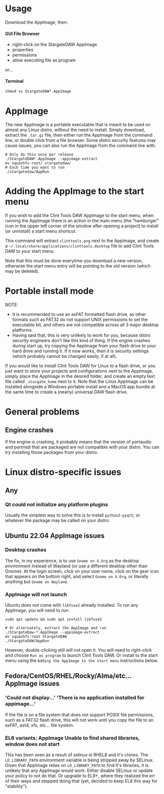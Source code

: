 # Usage
Download the AppImage, then:
#### GUI File Browser
- right-click on the StargateDAW AppImage
- properties
- permissions
- allow executing file as program

or...
#### Terminal
```
chmod +x StargateDAW*.AppImage
```

# AppImage
The new AppImage is a portable executable that is meant to be used on almost
any Linux distro, without the need to install.  Simply download, extract the
`.tar.gz` file, then either run the AppImage from the command line, or double
click from a file browser.  Some distro security features may cause issues,
you can also run the AppImage from the command line with:
```
# Only do this once per release
./StargateDAW*.AppImage --appimage-extract
mv squashfs-root/ stargatedaw/
# Each time you want to run
./stargatedaw/AppRun
```

# Adding the AppImage to the start menu
If you wish to add the Clint Tools DAW AppImage to the start menu, when running
the AppImage there is an action in the main menu (the "hamburger" icon in the
upper left corner of the window after opening a project) to install (or
uninstall) a start menu shortcut.

This command will extract `clinttools.png` next to the AppImage, and create
a `~/.local/share/applications/clinttools.desktop` file to add Clint Tools DAW
to your start menu.

Note that this must be done everytime you download a new version, otherwise
the start menu entry will be pointing to the old version (which may be
deleted).

# Portable install mode
NOTE:
- It is recommended to use an exFAT formatted flash drive, as other formats
  such as FAT32 do not support  UNIX permissions to set the executable bit,
  and others are not compatible across all 3 major desktop platforms.
- Having said that, this is very unlikely to work for you, because distro
  security engineers don't like this kind of thing.  If the engine crashes
  during start up, try copying the AppImage from your flash drive to your
  hard drive and running it.  If it now works, then it is security settings
  (which probably cannot be changed easily, if at all).

If you would like to install Clint Tools DAW for Linux to a flash drive, or you
just want to store your projects and configurations next to the AppImage,
simply place the AppImage in the desired folder, and create an empty text file
called `_stargate_home` next to it.  Note that the Linux AppImage can be
installed alongside a Windows portable install and a MacOS app bundle at the
same time to create a (nearly) universal DAW flash drive.
# General problems
## Engine crashes
If the engine is crashing, it probably means that the version of portaudio
and portmidi that are packaged are not compatible with your distro.  You
can try installing those packages from your distro.

# Linux distro-specific issues
## Any
### Qt could not initialize any platform plugins
Usually the simplest way to solve this is to install `python3-pyqt5`, or 
whatever the package may be called on your distro

## Ubuntu 22.04 AppImage issues
### Desktop crashes
The fix, in my experience, is to use `Gnome on X.Org` as the desktop
environment instead of Wayland (or use a different desktop other than Gnome).
At the login screen, click on your user name, click on the gear icon that
appears on the bottom right, and select `Gnome on X.Org`, or literally anything
but `Gnome on Wayland`.

### AppImage will not launch
Ubuntu does not come with `libfuse2` already installed.  To run any AppImage,
you will need to run:
```
sudo apt update && sudo apt install libfuse2

# Or alternately, extract the AppImage and run
./StargateDaw-*.AppImage --appimage-extract
mv squashfs-root StargateDAW
./StargateDAW/AppRun
```

However, double-clicking still will not open it.  You will need to right-click
and choose `Run as program` to launch Clint Tools DAW.  Or install to the start
menu using the `Adding the AppImage to the start menu` instructions below.

## Fedora/CentOS/RHEL/Rocky/Alma/etc... AppImage issues
### 'Could not display...' 'There is no application installed for appimage...'
If the file is on a file system that does not support POSIX file
permissions, such as a FAT32 flash drive, this will not work until you copy
the file to an exFAT, ext4, xfs, etc... file system.

### EL8 variants: AppImage Unable to find shared libraries, window does not start
This has been seen as a result of selinux in RHEL8 and it's clones.  The
`LD_LIBRARY_PATH` environment variable is being stripped away by SELinux.
Given that AppImage relies on `LD_LIBRARY_PATH` to find it's libraries, it is
unlikely that any AppImage would work.  Either disable SELinux or update your
policy to not do that.  Or upgrade to EL9+, where they realized the err of
their ways and stopped doing that (yet, decided to keep EL8 this way for
"stability").


